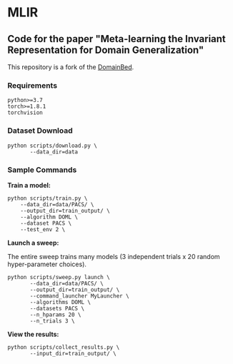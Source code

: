 # MLIR
## Code for the paper "Meta-learning the Invariant Representation for Domain Generalization"

This repository is a fork of the [DomainBed](https://github.com/facebookresearch/DomainBed).

### Requirements
```
python>=3.7 
torch>=1.8.1
torchvision
```
### Dataset Download
```
python scripts/download.py \
       --data_dir=data
```

### Sample Commands
**Train a model:**
```
python scripts/train.py \
    --data_dir=data/PACS/ \
    --output_dir=train_output/ \
    --algorithm DOML \
    --dataset PACS \
    --test_env 2 \
```

**Launch a sweep:**

The entire sweep trains many models (3 independent trials x 20 random hyper-parameter choices).
```
python scripts/sweep.py launch \
       --data_dir=data/PACS/ \
       --output_dir=train_output/ \
       --command_launcher MyLauncher \
       --algorithms DOML \
       --datasets PACS \
       --n_hparams 20 \
       --n_trials 3 \
```

**View the results:**
```
python scripts/collect_results.py \
       --input_dir=train_output/ \
```


